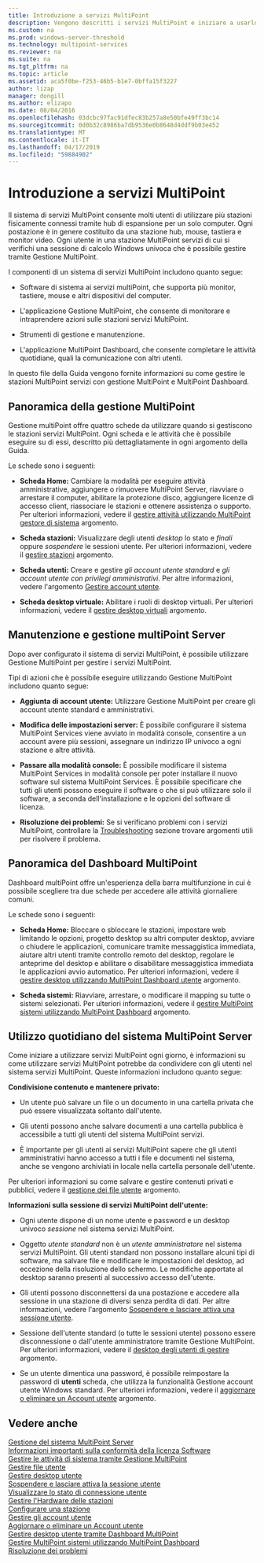 ```yaml
---
title: Introduzione a servizi MultiPoint
description: Vengono descritti i servizi MultiPoint e iniziare a usarlo.
ms.custom: na
ms.prod: windows-server-threshold
ms.technology: multipoint-services
ms.reviewer: na
ms.suite: na
ms.tgt_pltfrm: na
ms.topic: article
ms.assetid: aca5f0be-f253-46b5-b1e7-0bffa15f3227
author: lizap
manager: dongill
ms.author: elizapo
ms.date: 08/04/2016
ms.openlocfilehash: 03dcbc97fac91dfec83b257a8e50bfe49ff3bc14
ms.sourcegitcommit: 0d0b32c8986ba7db9536e0b8648d4ddf9b03e452
ms.translationtype: MT
ms.contentlocale: it-IT
ms.lasthandoff: 04/17/2019
ms.locfileid: "59884902"
---
```

# <a name="getting-started-with-multipoint-services"></a>Introduzione a servizi MultiPoint
Il sistema di servizi MultiPoint consente molti utenti di utilizzare più stazioni fisicamente connessi tramite hub di espansione per un solo computer. Ogni postazione è in genere costituito da una stazione hub, mouse, tastiera e monitor video. Ogni utente in una stazione MultiPoint servizi di cui si verifichi una sessione di calcolo Windows univoca che è possibile gestire tramite Gestione MultiPoint.  
  
I componenti di un sistema di servizi MultiPoint includono quanto segue:  
  
-   Software di sistema ai servizi multiPoint, che supporta più monitor, tastiere, mouse e altri dispositivi del computer.  
  
-   L'applicazione Gestione MultiPoint, che consente di monitorare e intraprendere azioni sulle stazioni servizi MultiPoint.  
  
-   Strumenti di gestione e manutenzione.  
  
-   L'applicazione MultiPoint Dashboard, che consente completare le attività quotidiane, quali la comunicazione con altri utenti.  
  
In questo file della Guida vengono fornite informazioni su come gestire le stazioni MultiPoint servizi con gestione MultiPoint e MultiPoint Dashboard.  
  
## <a name="overview-of-multipoint-manager"></a>Panoramica della gestione MultiPoint  
Gestione multiPoint offre quattro schede da utilizzare quando si gestiscono le stazioni servizi MultiPoint. Ogni scheda e le attività che è possibile eseguire su di essi, descritto più dettagliatamente in ogni argomento della Guida.  
  
Le schede sono i seguenti:  
  
-   **Scheda Home:** Cambiare la modalità per eseguire attività amministrative, aggiungere o rimuovere MultiPoint Server, riavviare o arrestare il computer, abilitare la protezione disco, aggiungere licenze di accesso client, riassociare le stazioni e ottenere assistenza o supporto. Per ulteriori informazioni, vedere il [gestire attività utilizzando MultiPoint gestore di sistema](Manage-System-Tasks-Using-MultiPoint-Manager.md) argomento.  
  
-   **Scheda stazioni:** Visualizzare degli utenti *desktop* lo stato e *finali* oppure *sospendere* le sessioni utente. Per ulteriori informazioni, vedere il [gestire stazioni](Manage-User-Stations.md) argomento.  
  
-   **Scheda utenti:** Creare e gestire *gli account utente standard* e *gli account utente con privilegi amministrativi*. Per altre informazioni, vedere l'argomento [Gestire account utente](Manage-User-Accounts.md).  
  
-   **Scheda desktop virtuale:** Abilitare i ruoli di desktop virtuali. Per ulteriori informazioni, vedere il [gestire desktop virtuali](Manage-Virtual-Desktops.md) argomento.  
  
## <a name="multipoint-server-management-and-maintenance"></a>Manutenzione e gestione multiPoint Server  
Dopo aver configurato il sistema di servizi MultiPoint, è possibile utilizzare Gestione MultiPoint per gestire i servizi MultiPoint.  
  
Tipi di azioni che è possibile eseguire utilizzando Gestione MultiPoint includono quanto segue:  
  
-   **Aggiunta di account utente:** Utilizzare Gestione MultiPoint per creare gli account utente standard e amministrativi.  
  
-   **Modifica delle impostazioni server:** È possibile configurare il sistema MultiPoint Services viene avviato in modalità console, consentire a un account avere più sessioni, assegnare un indirizzo IP univoco a ogni stazione e altre attività.  
  
-   **Passare alla modalità console:** È possibile modificare il sistema MultiPoint Services in modalità console per poter installare il nuovo software sul sistema MultiPoint Services. È possibile specificare che tutti gli utenti possono eseguire il software o che si può utilizzare solo il software, a seconda dell'installazione e le opzioni del software di licenza.  
  
-   **Risoluzione dei problemi:** Se si verificano problemi con i servizi MultiPoint, controllare la [Troubleshooting](Troubleshooting.md) sezione trovare argomenti utili per risolvere il problema.  
  
## <a name="overview-of-multipoint-dashboard"></a>Panoramica del Dashboard MultiPoint  
Dashboard multiPoint offre un'esperienza della barra multifunzione in cui è possibile scegliere tra due schede per accedere alle attività giornaliere comuni.  
  
Le schede sono i seguenti:  
  
-   **Scheda Home:** Bloccare o sbloccare le stazioni, impostare web limitando le opzioni, progetto desktop su altri computer desktop, avviare o chiudere le applicazioni, comunicare tramite messaggistica immediata, aiutare altri utenti tramite controllo remoto del desktop, regolare le anteprime del desktop e abilitare o disabilitare messaggistica immediata le applicazioni avvio automatico. Per ulteriori informazioni, vedere il [gestire desktop utilizzando MultiPoint Dashboard utente](Manage-User-Desktops-Using-MultiPoint-Dashboard.md) argomento.  
  
-   **Scheda sistemi:** Riavviare, arrestare, o modificare il mapping su tutte o sistemi selezionati. Per ulteriori informazioni, vedere il [gestire MultiPoint sistemi utilizzando MultiPoint Dashboard](Manage-MultiPoint-Systems-Using-MultiPoint-Dashboard.md) argomento.  
  
## <a name="daily-use-of-your-multipoint-server-system"></a>Utilizzo quotidiano del sistema MultiPoint Server  
Come iniziare a utilizzare servizi MultiPoint ogni giorno, è informazioni su come utilizzare servizi MultiPoint potrebbe da condividere con gli utenti nel sistema servizi MultiPoint. Queste informazioni includono quanto segue:  
  
**Condivisione contenuto e mantenere privato:**  
  
-   Un utente può salvare un file o un documento in una cartella privata che può essere visualizzata soltanto dall'utente.  
  
-   Gli utenti possono anche salvare documenti a una cartella pubblica è accessibile a tutti gli utenti del sistema MultiPoint servizi.  
  
-   È importante per gli utenti ai servizi MultiPoint sapere che gli utenti amministrativi hanno accesso a tutti i file e documenti nel sistema, anche se vengono archiviati in locale nella cartella personale dell'utente.  
  
Per ulteriori informazioni su come salvare e gestire contenuti privati e pubblici, vedere il [gestione dei file utente](Manage-User-Files.md) argomento.  
  
**Informazioni sulla sessione di servizi MultiPoint dell'utente:**  
  
-   Ogni utente dispone di un nome utente e password e un desktop univoco *sessione* nel sistema servizi MultiPoint.  
  
-   Oggetto *utente standard* non è un *utente amministratore* nel sistema servizi MultiPoint. Gli utenti standard non possono installare alcuni tipi di software, ma salvare file e modificare le impostazioni del desktop, ad eccezione della risoluzione dello schermo. Le modifiche apportate al desktop saranno presenti al successivo accesso dell'utente.  
  
-   Gli utenti possono disconnettersi da una postazione e accedere alla sessione in una stazione di diversi senza perdita di dati. Per altre informazioni, vedere l'argomento [Sospendere e lasciare attiva una sessione utente](Suspend-and-Leave-User-Session-Active.md).  
  
-   Sessione dell'utente standard (o tutte le sessioni utente) possono essere disconnessione o dall'utente amministratore tramite Gestione MultiPoint. Per ulteriori informazioni, vedere il [desktop degli utenti di gestire](manage-user-desktops-using-multipoint-dashboard.md) argomento.  
  
-   Se un utente dimentica una password, è possibile reimpostare la password di **utenti** scheda, che utilizza la funzionalità Gestione account utente Windows standard. Per ulteriori informazioni, vedere il [aggiornare o eliminare un Account utente](Update-or-Delete-a-User-Account.md) argomento.  
  
## <a name="see-also"></a>Vedere anche  
[Gestione del sistema MultiPoint Server](managing-your-multipoint-services-system.md)  
[Informazioni importanti sulla conformità della licenza Software](Important-Information-about-Software-License-Compliance.md)  
[Gestire le attività di sistema tramite Gestione MultiPoint](Manage-System-Tasks-Using-MultiPoint-Manager.md)  
[Gestire file utente](Manage-User-Files.md)  
[Gestire desktop utente](manage-user-desktops-using-multipoint-dashboard.md)  
[Sospendere e lasciare attiva la sessione utente](Suspend-and-Leave-User-Session-Active.md)  
[Visualizzare lo stato di connessione utente](View-User-Connection-Status.md)  
[Gestire l'Hardware delle stazioni](Manage-Station-Hardware.md)  
[Configurare una stazione](Set-Up-a-Station.md)  
[Gestire gli account utente](Manage-User-Accounts.md)  
[Aggiornare o eliminare un Account utente](Update-or-Delete-a-User-Account.md)  
[Gestire desktop utente tramite Dashboard MultiPoint](Manage-User-Desktops-Using-MultiPoint-Dashboard.md)  
[Gestire MultiPoint sistemi utilizzando MultiPoint Dashboard](Manage-MultiPoint-Systems-Using-MultiPoint-Dashboard.md)  
[Risoluzione dei problemi](Troubleshooting.md)    
  
